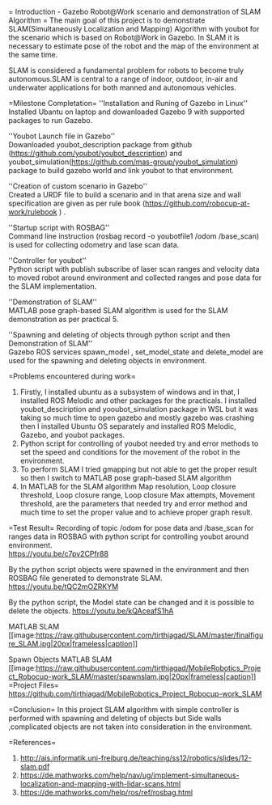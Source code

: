 = Introduction - Gazebo Robot@Work scenario and demonstration of SLAM Algorithm  =
The main goal of this project is to demonstrate SLAM(Simultaneously Localization and Mapping) Algorithm with youbot for the scenario which is based on Robot@Work in Gazebo. In SLAM it is necessary to estimate pose of the robot and the map of the environment at the same time. 

SLAM is considered a fundamental problem for robots to become truly autonomous.SLAM is central to a range of indoor, outdoor, in-air and underwater applications for both manned and autonomous vehicles. 


=Milestone Completation=
''Installation and Runing of Gazebo in Linux''<br />
Installed Ubantu on laptop and dowanloaded Gazebo 9 with supported packages to run Gazebo.<br />

''Youbot Launch file in Gazebo''<br />
Dowanloaded youbot_description package from github (https://github.com/youbot/youbot_description) and youbot_simulation(https://github.com/mas-group/youbot_simulation) package to build gazebo world and link youbot to that environment.

''Creation of custom scenario in Gazebo''<br />
Created a URDF file to build a scenario and in that arena size and wall specification are given as per rule book (https://github.com/robocup-at-work/rulebook ) .

''Startup script with ROSBAG''<br />
Command line instruction (rosbag record -o youbotfile1 /odom /base_scan) is used for collecting odometry and lase scan data.

''Controller for youbot''<br />
Python script with publish subscribe of laser scan ranges and velocity data to moved robot around environment and collected ranges and pose data for the SLAM implementation.

''Demonstration of SLAM''<br />
MATLAB pose graph-based SLAM algorithm is used for the SLAM demonstration as per practical 5.   

 ''Spawning and deleting of objects through python script and then Demonstration of SLAM''<br />
Gazebo ROS services spawn_model , set_model_state and delete_model are used for the spawning and deleting objects in environment.
 

=Problems encountered during work=
1) Firstly, I installed ubuntu as a subsystem of windows and in that, I installed ROS Melodic and other packages for the practicals. I installed  youbot_desciription and yooubot_simulation package in WSL but it was taking so much time to open gazebo and mostly gazebo was crashing then I installed Ubuntu OS separately and installed ROS Melodic, Gazebo, and youbot packages.
2) Python script for controlling of youbot needed try and error methods to set the speed and conditions for the movement of the robot in the environment.
3) To perform SLAM I tried gmapping  but not able to get the proper result so then I switch to MATLAB pose graph-based SLAM algorithm
4) In MATLAB for the SLAM algorithm Map resolution, Loop closure threshold, Loop closure range, Loop closure Max attempts, Movement threshold, are the parameters that needed try and error method and much time to set the proper value and to achieve proper graph result.

=Test Result=
Recording of topic /odom for pose data and /base_scan for ranges data in ROSBAG with python script for controlling youbot around environment.<br/>
https://youtu.be/c7pv2CPfr88

By the python script objects were spawned in the environment and then ROSBAG file generated to demonstrate SLAM.
https://youtu.be/tQC2mOZRKYM

By the python script, the Model state can be changed and it is possible to delete the objects. 
https://youtu.be/kQAceafS1hA

MATLAB SLAM 
[[image:https://raw.githubusercontent.com/tirthjagad/SLAM/master/finalfigure_SLAM.jpg|20px|frameless|caption]]

Spawn Objects MATLAB SLAM
[[image:https://raw.githubusercontent.com/tirthjagad/MobileRobotics_Project_Robocup-work_SLAM/master/spawnslam.jpg|20px|frameless|caption]]
=Project Files=
https://github.com/tirthjagad/MobileRobotics_Project_Robocup-work_SLAM

=Conclusion=
In this project SLAM algorithm with simple controller is performed  with spawning and deleting of objects but Side walls ,complicated objects are not taken into consideration in the environment. 

=References=
1) http://ais.informatik.uni-freiburg.de/teaching/ss12/robotics/slides/12-slam.pdf
2) https://de.mathworks.com/help/nav/ug/implement-simultaneous-localization-and-mapping-with-lidar-scans.html
3) https://de.mathworks.com/help/ros/ref/rosbag.html
